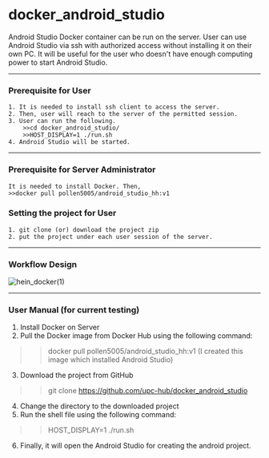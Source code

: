 # docker_android_studio
Android Studio Docker container can be run on the server. User can use Android Studio via ssh with authorized access without installing it on their own PC.
It will be useful for the user who doesn't have enough computing power to start Android Studio.
___________________________________________________________________________________________________________________________________________________

### Prerequisite for User
```
1. It is needed to install ssh client to access the server.
2. Then, user will reach to the server of the permitted session.
3. User can run the following.
    >>cd docker_android_studio/
    >>HOST_DISPLAY=1 ./run.sh
4. Android Studio will be started.
```
___________________________________________________________________________________________________________________________________________________

### Prerequisite for Server Administrator
```
It is needed to install Docker. Then,
>>docker pull pollen5005/android_studio_hh:v1
```

### Setting the project for User
```
1. git clone (or) download the project zip 
2. put the project under each user session of the server.
```
___________________________________________________________________________________________________________________________________________________
### Workflow Design
![hein_docker(1)](https://user-images.githubusercontent.com/79504426/158392451-db89cbb2-b84f-4f67-a989-f54559a483b2.png)
___________________________________________________________________________________________________________________________________________________
### User Manual (for current testing)
1. Install Docker on Server
2. Pull the Docker image from Docker Hub using the following command:
>>docker pull pollen5005/android_studio_hh:v1
(I created this image which installed Android Studio)
3. Download the project from GitHub
>>git clone https://github.com/upc-hub/docker_android_studio
4. Change the directory to the downloaded project
5. Run the shell file using the following command:
>>HOST_DISPLAY=1 ./run.sh
6. Finally, it will open the Android Studio for creating the android project.
